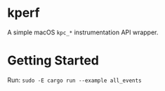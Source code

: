 # kperf

A simple macOS `kpc_*` instrumentation API wrapper.

# Getting Started

Run: `sudo -E cargo run --example all_events`